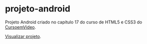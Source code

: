 # projeto-android

Projeto Android criado no capítulo 17 do curso de HTML5 e CSS3 do <a href="https://www.cursoemvideo.com/" target="_blank">CursoemVideo</a>.

<a href="https://guilherme-xd.github.io/projeto-android/" target="_blank">Visualizar projeto</a>.